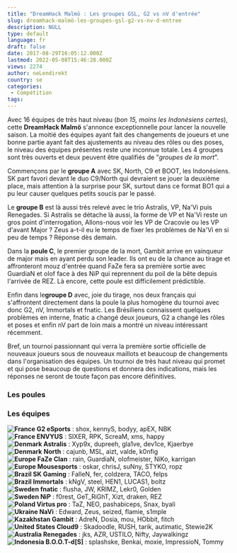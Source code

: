 ```yaml
---
title: "DreamHack Malmö : Les groupes GSL, G2 vs nV d'entrée"
slug: dreamhack-malmö-les-groupes-gsl-g2-vs-nv-d-entree
description: NULL
type: default
language: fr
draft: false
date: 2017-08-29T16:05:12.000Z
lastmod: 2022-05-08T15:46:28.000Z
views: 2274
author: neLendirekt
country: se
categories:
 - Compétition
tags:
---
```

Avec 16 équipes de très haut niveau (_bon 15, moins les Indonésiens certes_), cette **DreamHack Malmö** s'annonce exceptionnelle pour lancer la nouvelle saison. La moitié des équipes ayant fait des changements de joueurs et une bonne partie ayant fait des ajustements au niveau des rôles ou des poses, le niveau des équipes présentes reste une inconnue totale. Les 4 groupes sont très ouverts et deux peuvent être qualifiés de "_groupes de la mort_".

Commençons par le **groupe A** avec SK, North, C9 et BOOT, les Indonésiens. SK part favori devant le duo C9/North qui devraient se jouer la deuxième place, mais attention à la surprise pour SK, surtout dans ce format BO1 qui a pu leur causer quelques petits soucis par le passé.

Le **groupe B** est là aussi très relevé avec le trio Astralis, VP, Na'Vi puis Renegades. Si Astralis se détache là aussi, la forme de VP et Na'Vi reste un gros point d'interrogation, Allons-nous voir les VP de Cracovie ou les VP d'avant Major ? Zeus a-t-il eu le temps de fixer les problèmes de Na'Vi en si peu de temps ? Réponse dès demain.

Dans la **poule C**, le premier groupe de la mort, Gambit arrive en vainqueur de major mais en ayant perdu son leader. Ils ont eu de la chance au tirage et affronteront mouz d'entrée quand FaZe fera sa première sortie avec GuardiaN et olof face à des NiP qui reprennent du poil de la bête depuis l'arrivée de REZ. Là encore, cette poule est difficilement prédictible.

Enfin dans le**groupe D** avec, joie du tirage, nos deux français qui s'affrontent directement dans la poule la plus homogène du tournoi avec donc G2, nV, Immortals et fnatic. Les Brésiliens connaissent quelques problèmes en interne, fnatic a changé deux joueurs, G2 a changé les rôles et poses et enfin nV part de loin mais a montré un niveau intéressant récemment. 

Bref, un tournoi passionnant qui verra la première sortie officielle de nouveaux joueurs sous de nouveaux maillots et beaucoup de changements dans l'organisation des équipes. Un tournoi de très haut niveau qui promet et qui pose beaucoup de questions et donnera des indications, mais les réponses ne seront de toute façon pas encore définitives.

### **Les poules**

### **Les équipes**

**![France](/images/countries/fr.svg)⁠ G2 eSports** : shox, kennyS, bodyy, apEX, NBK  
**![France](/images/countries/fr.svg)⁠ ENVYUS** : SIXER, RPK, ScreaM, xms, happy  
**![Denmark](/images/countries/dk.svg)⁠ Astralis** : Xyp9x, dupreeh, gla1ve, dev1ce, Kjaerbye  
**![Denmark](/images/countries/dk.svg)⁠** **North** : cajunb, MSL, aizt, valde, k0nfig  
**![Europe](/images/countries/eu.svg)⁠ FaZe Clan** : rain, GuardiaN, olofmeister, NiKo, karrigan  
**![Europe](/images/countries/eu.svg)⁠ Mousesports** : oskar, chrisJ, suNny, STYKO, ropz  
**![Brazil](/images/countries/br.svg)⁠ SK Gaming** : FalleN, fer, coldzera, TACO, felps  
**![Brazil](/images/countries/br.svg)⁠ Immortals** : kNgV, steel, HEN1, LUCAS1, boltz  
**![Sweden](/images/countries/se.svg)⁠ fnatic** : flusha, JW, KRIMZ, Lekr0, Golden  
**![Sweden](/images/countries/se.svg)⁠ NiP** : f0rest, GeT\_RiGhT, Xizt, draken, REZ  
**![Poland](/images/countries/pl.svg)⁠ Virtus pro** : TaZ, NEO, pashabiceps, Snax, byali  
**![Ukraine](/images/countries/ua.svg)⁠ NaVi** : Edward, Zeus, seized, flamie, s1mple  
**![Kazakhstan](/images/countries/kz.svg)⁠ Gambit** : AdreN, Dosia, mou, HObbit, fitch  
**![United States](/images/countries/us.svg)⁠ Cloud9** : Skadoodle, RUSH, tarik, autimatic, Stewie2K  
**![Australia](/images/countries/au.svg)⁠ Renegades** : jks, AZR, USTILO, Nifty, Jaywalkingz  
**![Indonesia](/images/countries/id.svg)⁠ B.O.O.T-d\[S\]** : splashske, Benkai, moxie, ImpressioN, Tommy
